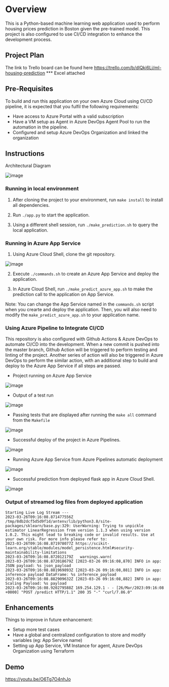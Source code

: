# Overview
This is a Python-based machine learning web application used to perform housing prices prediction in Boston given the pre-trained model. This project is also configured to use CI/CD integration to enhance the development process.

## Project Plan
The link to Trello board can be found here https://trello.com/b/dlQki6Lj/ml-housing-prediction
*** Excel attached

## Pre-Requisites
To build and run this application on your own Azure Cloud using CI/CD pipeline, it is expected that you fulfil the following requirements:
* Have access to Azure Portal with a valid subscription
* Have a VM setup as Agent in Azure DevOps Agent Pool to run the automation in the pipeline.
* Configured and setup Azure DevOps Organization and linked the organization 

## Instructions
Architectural Diagram

![image](https://user-images.githubusercontent.com/43820257/227758351-9135cc10-953f-456b-a8fe-dd8461e640d9.png)

### Running in local environment
1. After cloning the project to your environment, run `make install` to install all dependencies.

2. Run `./app.py` to start the application.

3. Using a different shell session, run `./make_prediction.sh` to query the local application.

### Running in Azure App Service
1. Using Azure Cloud Shell, clone the git repository.

![image](https://user-images.githubusercontent.com/43820257/227762084-043e509e-b7f2-404f-8e58-eff1ac48f14c.png)

2. Execute `./commands.sh` to create an Azure App Service and deploy the application.

3. In Azure Cloud Shell, run `./make_predict_azure_app.sh` to make the prediction call to the application on App Service.

Note: You can change the App Service named in the `commands.sh` script when you crearte and deploy the application. Then, you will also need to modify the `make_predict_azure_app.sh` to your application name.

### Using Azure Pipeline to Integrate CI/CD
This repository is also configured with Github Actions & Azure DevOps to automate CI/CD into the development. When a new commit is pushed into the master branch, Github Action will be triggered to perform testing and linting of the project.  Another series of action will also be triggered in Azure DevOps to perform the similar action, with an additional step to build and deploy to the Azure App Service if all steps are passed.


* Project running on Azure App Service

![image](https://user-images.githubusercontent.com/43820257/227762050-a5e3633f-6508-41e0-87ea-6c43db60ae5f.png)

* Output of a test run

![image](https://user-images.githubusercontent.com/43820257/227766124-c66a422c-f413-4dd9-99a8-26691dcdef6c.png)

* Passing tests that are displayed after running the `make all` command from the `Makefile`

![image](https://user-images.githubusercontent.com/43820257/227762344-48449433-5145-41b9-a818-007f4aafa773.png)

* Successful deploy of the project in Azure Pipelines. 

![image](https://user-images.githubusercontent.com/43820257/227766144-58d842ee-30ba-4082-9be3-9cf39dc444b4.png)

* Running Azure App Service from Azure Pipelines automatic deployment

![image](https://user-images.githubusercontent.com/43820257/227766168-d986f7cb-3c4b-4fd4-a20d-ef3b162d951d.png)

* Successful prediction from deployed flask app in Azure Cloud Shell.  

![image](https://user-images.githubusercontent.com/43820257/227766204-09e7eccb-4dff-471c-8642-b3b9e1ccef26.png)


### Output of streamed log files from deployed application
```
Starting Live Log Stream ---
2023-03-26T09:16:08.871477556Z /tmp/8db2dcf5d5d9f1d/antenv/lib/python3.8/site-packages/sklearn/base.py:329: UserWarning: Trying to unpickle estimator LinearRegression from version 1.1.3 when using version 1.0.2. This might lead to breaking code or invalid results. Use at your own risk. For more info please refer to:
2023-03-26T09:16:08.871978077Z https://scikit-learn.org/stable/modules/model_persistence.html#security-maintainability-limitations
2023-03-26T09:16:08.872012179Z   warnings.warn(
2023-03-26T09:16:08.872018679Z [2023-03-26 09:16:08,870] INFO in app: JSON payload: %s json_payload
2023-03-26T09:16:08.881969893Z [2023-03-26 09:16:08,881] INFO in app: inference payload DataFrame: %s inference_payload
2023-03-26T09:16:08.882909632Z [2023-03-26 09:16:08,882] INFO in app: Scaling Payload: %s payload
2023-03-26T09:16:08.920279588Z 169.254.129.1 - - [26/Mar/2023:09:16:08 +0000] "POST /predict HTTP/1.1" 200 35 "-" "curl/7.86.0"
```

## Enhancements
Things to improve in future enhancement:
* Setup more test cases
* Have a global and centralized configuration to store and modify variables (eg: App Service name)
* Setting up App Service, VM Instance for agent, Azure DevOps Organization using Terraform

## Demo 
https://youtu.be/O6Tg7O4nhJo
